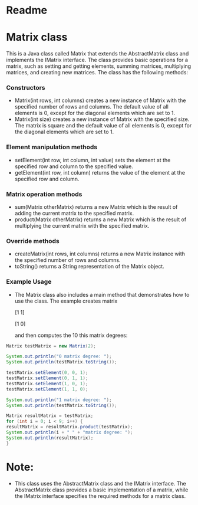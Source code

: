 # Readme

# Matrix class

This is a Java class called Matrix that extends the AbstractMatrix class and implements the IMatrix interface. The class provides basic operations for a matrix, such as setting and getting elements, summing matrices, multiplying matrices, and creating new matrices. The class has the following methods:

### Constructors

- Matrix(int rows, int columns) creates a new instance of Matrix with the specified number of rows and columns. The default value of all elements is 0, except for the diagonal elements which are set to 1.
- Matrix(int size) creates a new instance of Matrix with the specified size. The matrix is square and the default value of all elements is 0, except for the diagonal elements which are set to 1.

### Element manipulation methods

- setElement(int row, int column, int value) sets the element at the specified row and column to the specified value.
- getElement(int row, int column) returns the value of the element at the specified row and column.

### Matrix operation methods

- sum(Matrix otherMatrix) returns a new Matrix which is the result of adding the current matrix to the specified matrix.
- product(Matrix otherMatrix) returns a new Matrix which is the result of multiplying the current matrix with the specified matrix.

### Override methods

- createMatrix(int rows, int columns) returns a new Matrix instance with the specified number of rows and columns.
- toString() returns a String representation of the Matrix object.

### Example Usage

- The Matrix class also includes a main method that demonstrates how to use the class. The example creates matrix

    [1 1]

    [1 0]

    and then computes the 10 this matrix degrees:

```Java 
Matrix testMatrix = new Matrix(2);

System.out.println("0 matrix degree: ");
System.out.println(testMatrix.toString());

testMatrix.setElement(0, 0, 1);
testMatrix.setElement(0, 1, 1);
testMatrix.setElement(1, 0, 1);
testMatrix.setElement(1, 1, 0);

System.out.println("1 matrix degree: ");
System.out.println(testMatrix.toString());

Matrix resultMatrix = testMatrix;
for (int i = 0; i < 9; i++) {
resultMatrix = resultMatrix.product(testMatrix);
System.out.println(i + " " + "matrix degree: ");
System.out.println(resultMatrix);
} 
```
# Note: 
- This class uses the AbstractMatrix class and the IMatrix interface. The AbstractMatrix class provides a basic implementation of a matrix, while the IMatrix interface specifies the required methods for a matrix class.